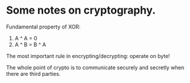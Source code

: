 # Some notes on cryptography.

Fundamental property of XOR:
1. A ^ A = 0
2. A ^ B = B ^ A

The most important rule in encrypting/decrypting: operate on byte!

The whole point of crypto is to communicate securely and secretly when there are third parties.
